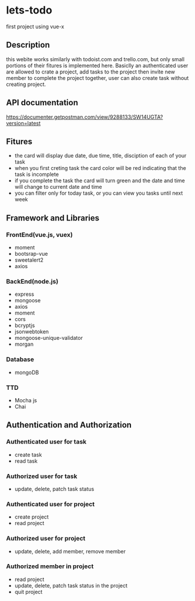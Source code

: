 # lets-todo

first project using vue-x
## Description

this webite works similarly with todoist.com and trello.com, but only small portions of their fitures is implemented here. Basiclly an authenticated user are allowed to crate a project, add tasks to the project then invite new member to complete the project together, user can also create task without creating project.

## API documentation

https://documenter.getpostman.com/view/9288133/SW14UGTA?version=latest

## Fitures

- the card will display due date, due time, title, disciption of each of your task
- when you first creting task the card color will be red indicating that the task is incomplete
- if you complete the task the card will turn green and the date and time will change to current date and time
- you can filter only for today task, or you can view you tasks until next week

## Framework and Libraries

### FrontEnd(vue.js, vuex)

- moment
- bootsrap-vue
- sweetalert2
- axios

### BackEnd(node.js)

- express
- mongoose
- axios
- moment
- cors
- bcryptjs
- jsonwebtoken
- mongoose-unique-validator
- morgan

### Database

- mongoDB

### TTD

- Mocha js
- Chai

## Authentication and Authorization

### Authenticated user for task
- create task
- read task

### Authorized user for task
- update, delete, patch task status

### Authenticated user for project
- create project
- read project

### Authorized user for project
- update, delete, add member, remove member

### Authorized member in project
- read project
- update, delete, patch task status in the project
- quit project
